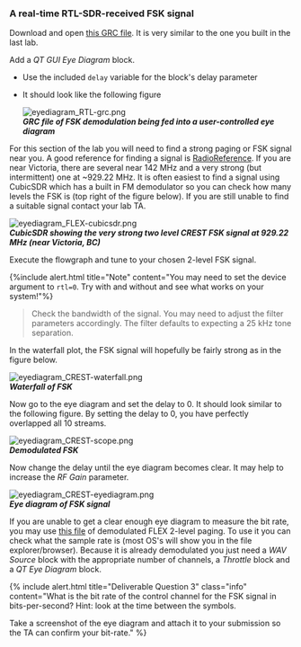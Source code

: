 
### A real-time RTL-SDR-received FSK signal

Download and open [this GRC file]({{site.baseurl}}/_ece350/lab4/data/Incomplete-FSK-receiver-RTL-SDR.grc). It is very similar to the one you built in the last lab.

Add a *QT GUI Eye Diagram* block.

- Use the included `delay` variable for the block's delay parameter
- It should look like the following figure

  ![eyediagram_RTL-grc.png]({{site.baseurl}}/_ece350/lab4/figures/eyediagram_RTL-grc.png)<br>
  __*GRC file of FSK demodulation being fed into a user-controlled eye diagram*__

For this section of the lab you will need to find a strong paging or FSK signal near you. A good reference for finding a signal is [RadioReference](https://www.radioreference.com/). If you are near Victoria, there are several near 142 MHz and a very strong (but intermittent) one at ~929.22 MHz. It is often easiest to find a signal using CubicSDR which has a built in FM demodulator so you can check how many levels the FSK is (top right of the figure below). If you are still unable to find a suitable signal contact your lab TA.

  ![eyediagram_FLEX-cubicsdr.png]({{site.baseurl}}/_ece350/lab4/figures/eyediagram_FLEX-cubicsdr.png)<br>
  __*CubicSDR showing the very strong two level CREST FSK signal at 929.22 MHz (near Victoria, BC)*__

Execute the flowgraph and tune to your chosen 2-level FSK signal.

{%include alert.html title="Note" content="You may need to set the device argument to `rtl=0`. Try with and without and see what works on your system!"%}

> Check the bandwidth of the signal. You may need to adjust the filter parameters accordingly. The filter defaults to expecting a 25 kHz tone separation.

In the waterfall plot, the FSK signal will hopefully be fairly strong as in the figure below.

  ![eyediagram_CREST-waterfall.png]({{site.baseurl}}/_ece350/lab4/figures/eyediagram_CREST-waterfall.png)<br>
  __*Waterfall of FSK*__

Now go to the eye diagram and set the delay to 0. It should look similar to the following figure. By setting the delay to 0, you have perfectly overlapped all 10 streams.

  ![eyediagram_CREST-scope.png]({{site.baseurl}}/_ece350/lab4/figures/eyediagram_CREST-scope.png)<br>
  __*Demodulated FSK*__

Now change the delay until the eye diagram becomes clear. It may help to increase the *RF Gain* parameter.

  ![eyediagram_CREST-eyediagram.png]({{site.baseurl}}/_ece350/lab4/figures/eyediagram_CREST-eyediagram.png)<br>
  __*Eye diagram of FSK signal*__

If you are unable to get a clear enough eye diagram to measure the bit rate, you may use [this file](./data/FLEX_bits.wav) of demodulated FLEX 2-level paging. To use it you can check what the sample rate is (most OS's will show you in the file explorer/browser). Because it is already demodulated you just need a *WAV Source* block with the appropriate number of channels, a *Throttle* block and a *QT Eye Diagram* block.

{% include alert.html title="Deliverable Question 3" class="info" content="What is the bit rate of the control channel for the FSK signal in bits-per-second? Hint: look at the time between the symbols.

Take a screenshot of the eye diagram and attach it to your submission so the TA can confirm your bit-rate." %}
